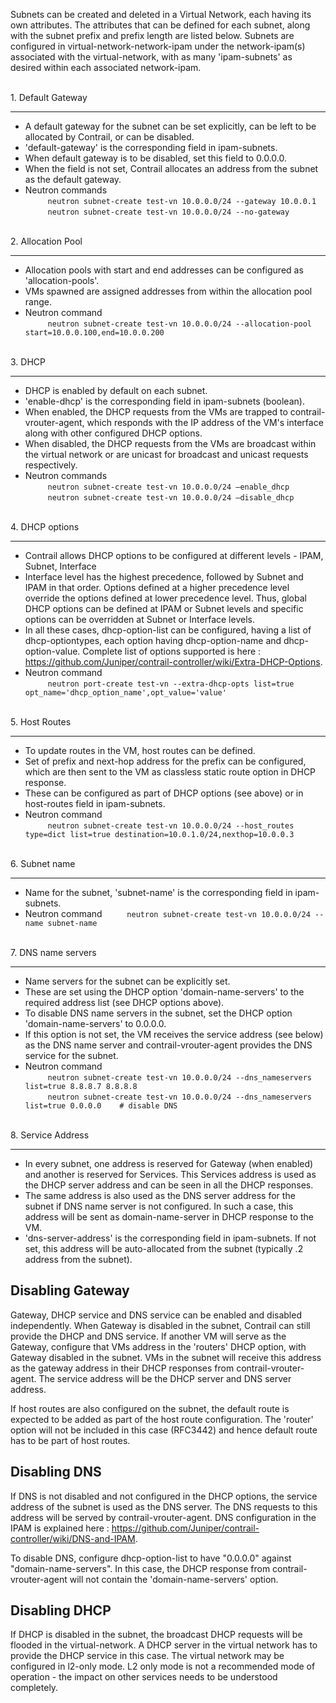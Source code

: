 
Subnets can be created and deleted in a Virtual Network, each having its own attributes. The attributes that can be defined for each subnet, along with the subnet prefix and prefix length are listed below. Subnets are configured in virtual-network-network-ipam under the network-ipam(s) associated with the virtual-network, with as many 'ipam-subnets' as desired within each associated network-ipam.

<br>
1.  Default Gateway

***
* A default gateway for the subnet can be set explicitly, can be left to be allocated by Contrail, or can be disabled.
* 'default-gateway' is the corresponding field in ipam-subnets.
* When default gateway is to be disabled, set this field to 0.0.0.0.
* When the field is not set, Contrail allocates an address from the subnet as the default gateway.
* Neutron commands <br>
`     neutron subnet-create test-vn 10.0.0.0/24 --gateway 10.0.0.1`<br>
`     neutron subnet-create test-vn 10.0.0.0/24 --no-gateway`

<br>
2. Allocation Pool

***
* Allocation pools with start and end addresses can be configured as 'allocation-pools'.
* VMs spawned are assigned addresses from within the allocation pool range.
* Neutron command <br>
`     neutron subnet-create test-vn 10.0.0.0/24 --allocation-pool start=10.0.0.100,end=10.0.0.200`

<br>
3. DHCP

***
* DHCP is enabled by default on each subnet.
* 'enable-dhcp' is the corresponding field in ipam-subnets (boolean).
* When enabled, the DHCP requests from the VMs are trapped to contrail-vrouter-agent, which responds with the IP address of the VM's interface along with other configured DHCP options.
* When disabled, the DHCP requests from the VMs are broadcast within the virtual network or are unicast for broadcast and unicast requests respectively.
* Neutron commands <br>
`     neutron subnet-create test-vn 10.0.0.0/24 —enable_dhcp` <br>
`     neutron subnet-create test-vn 10.0.0.0/24 —disable_dhcp`

<br>
4. DHCP options

***
* Contrail allows DHCP options to be configured at different levels - IPAM, Subnet, Interface
* Interface level has the highest precedence, followed by Subnet and IPAM in that order. Options defined at a higher precedence level override the options defined at lower precedence level. Thus, global DHCP options can be defined at IPAM or Subnet levels and specific options can be overridden at Subnet or Interface levels.
* In all these cases, dhcp-option-list can be configured, having a list of dhcp-optiontypes, each option having dhcp-option-name and dhcp-option-value. Complete list of options supported is here : https://github.com/Juniper/contrail-controller/wiki/Extra-DHCP-Options.
* Neutron command <br>
`     neutron port-create test-vn --extra-dhcp-opts list=true opt_name='dhcp_option_name',opt_value='value'`

<br>
5. Host Routes

***
* To update routes in the VM, host routes can be defined.
* Set of prefix and next-hop address for the prefix can be configured, which are then sent to the VM as classless static route option in DHCP response. 
* These can be configured as part of DHCP options (see above) or in host-routes field in ipam-subnets. 
* Neutron command <br>
`     neutron subnet-create test-vn 10.0.0.0/24 --host_routes type=dict list=true destination=10.0.1.0/24,nexthop=10.0.0.3`

<br>
6. Subnet name

***
* Name for the subnet, 'subnet-name' is the corresponding field in ipam-subnets.
* Neutron command
`     neutron subnet-create test-vn 10.0.0.0/24 --name subnet-name`

<br>
7. DNS name servers

***
* Name servers for the subnet can be explicitly set.
* These are set using the DHCP option 'domain-name-servers' to the required address list (see DHCP options above).
* To disable DNS name servers in the subnet, set the DHCP option 'domain-name-servers' to 0.0.0.0.
* If this option is not set, the VM receives the service address (see below) as the DNS name server and contrail-vrouter-agent provides the DNS service for the subnet.
* Neutron command <br>
`     neutron subnet-create test-vn 10.0.0.0/24 --dns_nameservers list=true 8.8.8.7 8.8.8.8` <br>
`     neutron subnet-create test-vn 10.0.0.0/24 --dns_nameservers list=true 0.0.0.0    # disable DNS` 

<br>
8. Service Address

***
* In every subnet, one address is reserved for Gateway (when enabled) and another is reserved for Services. This Services address is used as the DHCP server address and can be seen in all the DHCP responses.
* The same address is also used as the DNS server address for the subnet if DNS name server is not configured. In such a case, this address will be sent as domain-name-server in DHCP response to the VM.
* 'dns-server-address' is the corresponding field in ipam-subnets. If not set, this address will be auto-allocated from the subnet (typically .2 address from the subnet).


## Disabling Gateway
Gateway, DHCP service and DNS service can be enabled and disabled independently. When Gateway is disabled in the subnet, Contrail can still provide the DHCP and DNS service. If another VM will serve as the Gateway, configure that VMs address in the 'routers' DHCP option, with Gateway disabled in the subnet. VMs in the subnet will receive this address as the gateway address in their DHCP responses from contrail-vrouter-agent. The service address will be the DHCP server and DNS server address.

If host routes are also configured on the subnet, the default route is expected to be added as part of the host route configuration. The 'router' option will not be included in this case (RFC3442) and hence default route has to be part of host routes.


## Disabling DNS
If DNS is not disabled and not configured in the DHCP options, the service address of the subnet is used as the DNS server. The DNS requests to this address will be served by contrail-vrouter-agent. DNS configuration in the IPAM is explained here : https://github.com/Juniper/contrail-controller/wiki/DNS-and-IPAM.

To disable DNS, configure dhcp-option-list to have "0.0.0.0" against "domain-name-servers". In this case, the DHCP response from contrail-vrouter-agent will not contain the 'domain-name-servers' option.


## Disabling DHCP
If DHCP is disabled in the subnet, the broadcast DHCP requests will be flooded in the virtual-network. A DHCP server in the virtual network has to provide the DHCP service in this case. The virtual network may be configured in l2-only mode. L2 only mode is not a recommended mode of operation - the impact on other services needs to be understood completely.